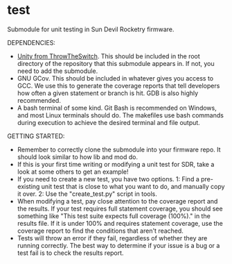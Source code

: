 # test
Submodule for unit testing in Sun Devil Rocketry firmware.

DEPENDENCIES:
- [Unity from ThrowTheSwitch](https://github.com/ThrowTheSwitch/Unity/tree/master). This should be included in the root directory of the repository that this submodule appears in. If not, you need to add the submodule.
- GNU GCov. This should be included in whatever gives you access to GCC. We use this to generate the coverage reports that tell developers how often a given statement or branch is hit. GDB is also highly recommended.
- A bash terminal of some kind. Git Bash is recommended on Windows, and most Linux terminals should do. The makefiles use bash commands during execution to achieve the desired terminal and file output.

GETTING STARTED:
- Remember to correctly clone the submodule into your firmware repo. It should look similar to how lib and mod do.
- If this is your first time writing or modifying a unit test for SDR, take a look at some others to get an example!
- If you need to create a new test, you have two options. 1: Find a pre-existing unit test that is close to what you want to do, and manually copy it over. 2: Use the "create_test.py" script in tools.
- When modifying a test, pay close attention to the coverage report and the results. If your test requires full statement coverage, you should see something like "This test suite expects full coverage (100%)." in the results file. If it is under 100% and requires statement coverage, use the coverage report to find the conditions that aren't reached.
- Tests will throw an error if they fail, regardless of whether they are running correctly. The best way to determine if your issue is a bug or a test fail is to check the results report.
